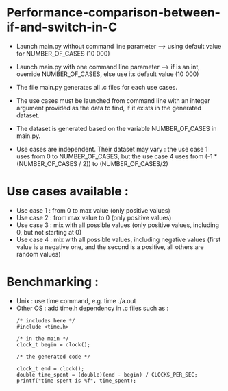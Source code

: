 # Performance-comparison-between-if-and-switch-in-C

- Launch main.py without command line parameter --> using default value for NUMBER_OF_CASES (10 000)
- Launch main.py with one command line parameter --> if is an int, override NUMBER_OF_CASES, else use its default value (10 000)

- The file main.py generates all .c files for each use cases.
- The use cases must be launched from command line with an integer argument provided as the data to find, if it exists in the generated dataset.
- The dataset is generated based on the variable NUMBER_OF_CASES in main.py.
- Use cases are independent. Their dataset may vary : the use case 1 uses from 0 to NUMBER_OF_CASES, but the use case 4 uses from (-1 * (NUMBER_OF_CASES / 2)) to (NUMBER_OF_CASES/2)


# Use cases available :

- Use case 1 : from 0 to max value (only positive values)
- Use case 2 : from max value to 0 (only positive values)
- Use case 3 : mix with all possible values (only positive values, including 0, but not starting at 0)
- Use case 4 : mix with all possible values, including negative values (first value is a negative one, and the second is a positive, all others are random values)


# Benchmarking :

- Unix : use time command, e.g. time ./a.out
- Other OS : add time.h dependency in .c files such as :
  ```
  /* includes here */
  #include <time.h>

  /* in the main */
  clock_t begin = clock();
  
  /* the generated code */
  
  clock_t end = clock();
  double time_spent = (double)(end - begin) / CLOCKS_PER_SEC;
  printf("time spent is %f", time_spent);
  ```
